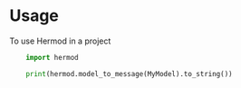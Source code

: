 # Usage

To use Hermod in a project

```python
    import hermod

    print(hermod.model_to_message(MyModel).to_string())
```
